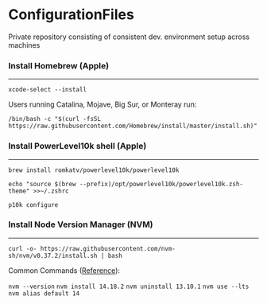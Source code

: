 # ConfigurationFiles
Private repository consisting of consistent dev. environment setup across machines

### Install Homebrew (Apple)
---

`xcode-select --install`

 Users running Catalina, Mojave, Big Sur, or Monteray run:
 
`/bin/bash -c "$(curl -fsSL https://raw.githubusercontent.com/Homebrew/install/master/install.sh)"`

### Install PowerLevel10k shell (Apple)
---

`brew install romkatv/powerlevel10k/powerlevel10k`

`echo "source $(brew --prefix)/opt/powerlevel10k/powerlevel10k.zsh-theme" >>~/.zshrc`

`p10k configure`

### Install Node Version Manager (NVM)
---

`curl -o- https://raw.githubusercontent.com/nvm-sh/nvm/v0.37.2/install.sh | bash`

Common Commands ([Reference](https://www.linode.com/docs/guides/how-to-install-use-node-version-manager-nvm/)):

`nvm --version`
`nvm install 14.18.2`
`nvm uninstall 13.10.1`
`nvm use --lts`
`nvm alias default 14`

